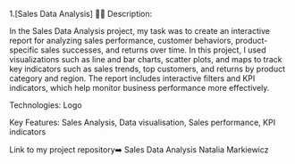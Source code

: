 1.[Sales Data Analysis] 🛒💲
Description:

In the Sales Data Analysis project, my task was to create an interactive report for analyzing sales performance, customer behaviors, product-specific sales successes, and returns over time. In this project, I used visualizations such as line and bar charts, scatter plots, and maps to track key indicators such as sales trends, top customers, and returns by product category and region. The report includes interactive filters and KPI indicators, which help monitor business performance more effectively.

Technologies: Logo

Key Features: Sales Analysis, Data visualisation, Sales performance, KPI indicators

Link to my project repository➡️ Sales Data Analysis Natalia Markiewicz
